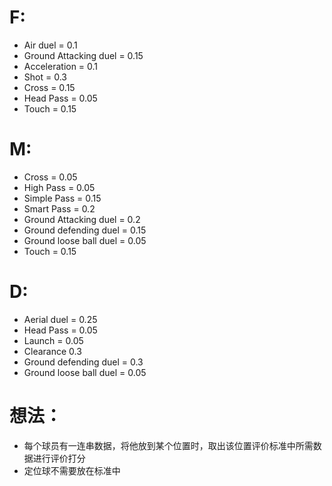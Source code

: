# F:
- Air duel = 0.1
- Ground Attacking duel = 0.15
- Acceleration = 0.1
- Shot = 0.3
- Cross = 0.15
- Head Pass = 0.05
- Touch = 0.15


# M:
- Cross =  0.05
- High Pass = 0.05
- Simple Pass = 0.15
- Smart Pass = 0.2
- Ground Attacking duel = 0.2
- Ground defending duel = 0.15
- Ground loose ball duel = 0.05
- Touch = 0.15


# D:
- Aerial duel = 0.25
- Head Pass = 0.05
- Launch = 0.05
- Clearance 0.3
- Ground defending duel = 0.3
- Ground loose ball duel = 0.05

# 想法：
- 每个球员有一连串数据，将他放到某个位置时，取出该位置评价标准中所需数据进行评价打分
- 定位球不需要放在标准中